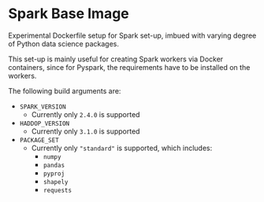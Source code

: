 # Spark Base Image

Experimental Dockerfile setup for Spark set-up, imbued with varying degree of
Python data science packages.

This set-up is mainly useful for creating Spark workers via Docker containers,
since for Pyspark, the requirements have to be installed on the workers.

The following build arguments are:

- `SPARK_VERSION`
  - Currently only `2.4.0` is supported
- `HADDOP_VERSION`
  - Currently only `3.1.0` is supported
- `PACKAGE_SET`
  - Currently only `"standard"` is supported, which includes:
    - `numpy`
    - `pandas`
    - `pyproj`
    - `shapely`
    - `requests`
